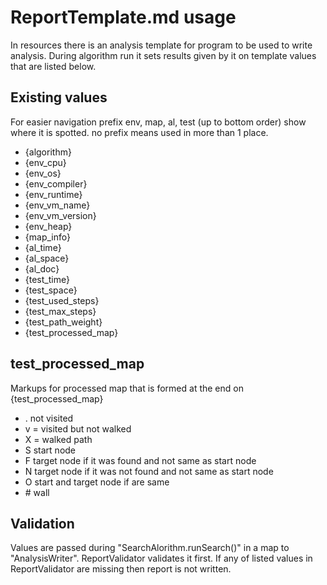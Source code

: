 # ReportTemplate.md usage
In resources there is an analysis template for program to be used to write analysis.
During algorithm run it sets results given by it on template values that are listed below.
## Existing values
For easier navigation prefix env, map, al, test (up to bottom order) show where it is spotted. no prefix means used in more than 1 place.

* {algorithm}
* {env_cpu}
* {env_os}
* {env_compiler}
* {env_runtime}
* {env_vm_name}
* {env_vm_version}
* {env_heap}
* {map_info}
* {al_time}
* {al_space}
* {al_doc}
* {test_time}
* {test_space}
* {test_used_steps}
* {test_max_steps}
* {test_path_weight}
* {test_processed_map}

## test_processed_map
Markups for processed map that is formed at the end on {test_processed_map}

* . not visited
* v = visited but not walked
* X = walked path
* S start node
* F target node if it was found and not same as start node
* N target node if it was not found and not same as start node
* O start and target node if are same
* \# wall

## Validation
Values are passed during "SearchAlorithm.runSearch()"  in a map to "AnalysisWriter". ReportValidator validates it first. If any of listed values in ReportValidator are missing then report is not written.
